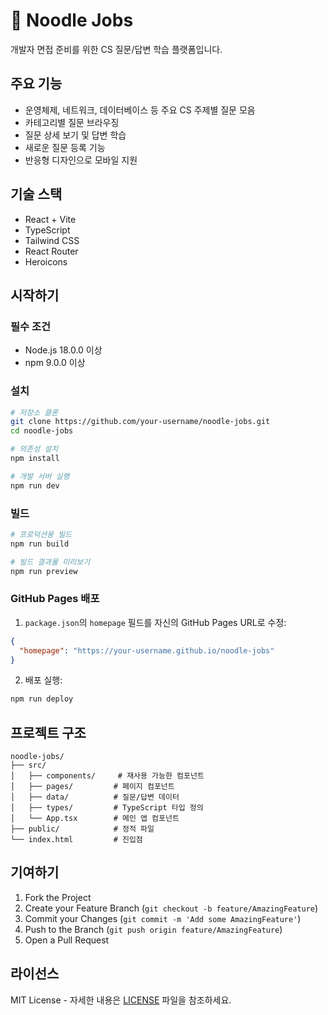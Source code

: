 # 🍜 Noodle Jobs

개발자 면접 준비를 위한 CS 질문/답변 학습 플랫폼입니다.

## 주요 기능

- 운영체제, 네트워크, 데이터베이스 등 주요 CS 주제별 질문 모음
- 카테고리별 질문 브라우징
- 질문 상세 보기 및 답변 학습
- 새로운 질문 등록 기능
- 반응형 디자인으로 모바일 지원

## 기술 스택

- React + Vite
- TypeScript
- Tailwind CSS
- React Router
- Heroicons

## 시작하기

### 필수 조건

- Node.js 18.0.0 이상
- npm 9.0.0 이상

### 설치

```bash
# 저장소 클론
git clone https://github.com/your-username/noodle-jobs.git
cd noodle-jobs

# 의존성 설치
npm install

# 개발 서버 실행
npm run dev
```

### 빌드

```bash
# 프로덕션용 빌드
npm run build

# 빌드 결과물 미리보기
npm run preview
```

### GitHub Pages 배포

1. `package.json`의 `homepage` 필드를 자신의 GitHub Pages URL로 수정:

```json
{
  "homepage": "https://your-username.github.io/noodle-jobs"
}
```

2. 배포 실행:

```bash
npm run deploy
```

## 프로젝트 구조

```
noodle-jobs/
├── src/
│   ├── components/     # 재사용 가능한 컴포넌트
│   ├── pages/         # 페이지 컴포넌트
│   ├── data/          # 질문/답변 데이터
│   ├── types/         # TypeScript 타입 정의
│   └── App.tsx        # 메인 앱 컴포넌트
├── public/            # 정적 파일
└── index.html         # 진입점
```

## 기여하기

1. Fork the Project
2. Create your Feature Branch (`git checkout -b feature/AmazingFeature`)
3. Commit your Changes (`git commit -m 'Add some AmazingFeature'`)
4. Push to the Branch (`git push origin feature/AmazingFeature`)
5. Open a Pull Request

## 라이선스

MIT License - 자세한 내용은 [LICENSE](LICENSE) 파일을 참조하세요.
